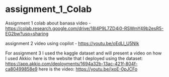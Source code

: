 # assignment_1_Colab
Assignment 1 colab about banasa video - https://colab.research.google.com/drive/18l4P9L7ZD4i0-RSWmY49b2esR5-EG2bw?usp=sharing

assignment 2 video using copilot - https://youtu.be/oEdLl_U5NIk


For assignment 3 I used the kaggle dataset and will present a video on how I used Akkio:
here is the website that I deployed using the dataset: https://app.akkio.com/deployments/1694a32b-13ac-421f-804f-ca80499858e9
here is the video: https://youtu.be/jxoE-0pJCFo
